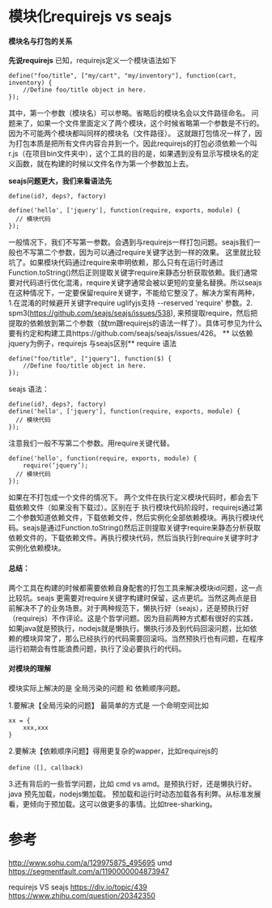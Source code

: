 # 模块化requirejs vs  seajs


#### 模块名与打包的关系
**先说requirejs**
已知，requirejs定义一个模块语法如下
```
define("foo/title", ["my/cart", "my/inventory"], function(cart, inventory) {
    //Define foo/title object in here.
});
```

其中，第一个参数（模块名）可以参略。省略后的模块名会以文件路径命名。
问题来了，如果一个文件里面定义了两个模块，这个时候省略第一个参数是不行的。因为不可能两个模块都叫同样的模块名（文件路径）。
这就跟打包情况一样了，因为打包本质是把所有文件内容合并到一个。因此requirejs的打包必须依赖一个叫r.js（在项目bin文件夹中），这个工具的目的是，如果遇到没有显示写模块名的定义函数，就在构建的时候以文件名作为第一个参数加上去。

**seajs问题更大，我们来看语法先**
```
define(id?, deps?, factory)

define('hello', ['jquery'], function(require, exports, module) {
  // 模块代码
});
```
一般情况下，我们不写第一参数。会遇到与requirejs一样打包问题。seajs我们一般也不写第二个参数，因为可以通过require关键字达到一样的效果。
这里就比较坑了。如果模块代码通过require来申明依赖，那么只有在运行时通过Function.toString()然后正则提取关键字require来静态分析获取依赖。我们通常要对代码进行优化混淆，require关键字通常会被以更短的变量名替换。所以seajs在这种情况下，一定要保留require关键字，不能给它整没了。解决方案有两种，1.在混淆的时候避开关键字require   uglifyjs支持 --reserved 'require'  参数。2. spm3(https://github.com/seajs/seajs/issues/538), 来预提取require，然后把提取的依赖放到第二个参数（就tm跟requirejs的语法一样了）。具体可参见为什么要有约定和构建工具https://github.com/seajs/seajs/issues/426。
**
以依赖jquery为例子，requirejs 与seajs区别**
require 语法
```
define("foo/title", ["jquery"], function($) {
    //Define foo/title object in here.
});
```
seajs 语法：
```
define(id?, deps?, factory)
define('hello', ['jquery'], function(require, exports, module) {
  // 模块代码
});
```
注意我们一般不写第二个参数。用require关键代替。
```
define('hello', function(require, exports, module) {
	require(‘jquery’);
  // 模块代码
});
```
如果在不打包成一个文件的情况下。
两个文件在执行定义模块代码时，都会去下载依赖文件（如果没有下载过）。区别在于
执行模块代码阶段时，requirejs通过第二个参数知道依赖文件，下载依赖文件，然后实例化全部依赖模块。再执行模块代码。seajs是通过Function.toString()然后正则提取关键字require来静态分析获取依赖文件的，下载依赖文件。再执行模块代码，然后当执行到require关键字时才实例化依赖模块。

#### 总结：
两个工具在构建的时候都需要依赖自身配套的打包工具来解决模块id问题，这一点比较坑。seajs 更需要对require关键字构建时保留，这点更坑。当然这两点是目前解决不了的业务场景。对于两种规范下，懒执行好（seajs），还是预执行好（requirejs）不作评论。这是个哲学问题。因为目前两种方式都有很好的实践，如果java就是预执行，nodejs就是懒执行。懒执行涉及到代码回滚问题，比如依赖的模块异常了，那么已经执行的代码需要回滚吗。当然预执行也有问题，在程序运行初期会有性能浪费问题，执行了没必要执行的代码。


#### 对模块的理解

模块实际上解决的是 全局污染的问题 和 依赖顺序问题。


1.要解决【全局污染的问题】  最简单的方式是 一个命明空间比如
```
xx = {
	xxx,xxx
}
```

2.要解决【依赖顺序问题】得用更复杂的wapper，比如requirejs的
```
define（[], callback)
```
3.还有背后的一些哲学问题，比如 cmd vs amd。是预执行好，还是懒执行好。java 预先加载，nodejs懒加载。
预加载和运行时动态加载各有利弊。从标准发展看，更倾向于预加载。这可以做更多的事情。比如tree-sharking。


# 参考
http://www.sohu.com/a/129975875_495695
umd
https://segmentfault.com/a/1190000004873947

requirejs  VS seajs
https://div.io/topic/439
https://www.zhihu.com/question/20342350





